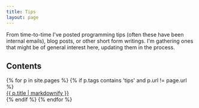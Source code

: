 ```yaml
---
title: Tips
layout: page
---
```


From time-to-time I've posted programming tips (often these have been internal emails), blog posts, or other short form writings. I'm gathering ones that might be of general interest here, updating them in the process.

## Contents

<dl class='posts'>
{% for p in site.pages %}
    {% if p.tags contains 'tips' and p.url != page.url %}
        <dt><a href="{{ BASE_PATH }}{{ p.url }}">{{ p.title | markdownify }}</a></dt>
    {% endif %}
{% endfor %}
</dl>

